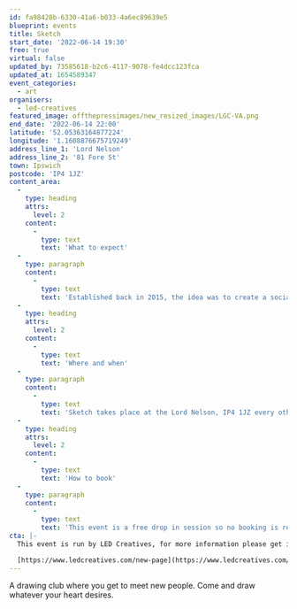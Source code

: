 ```yaml
---
id: fa98428b-6330-41a6-b033-4a6ec89639e5
blueprint: events
title: Sketch
start_date: '2022-06-14 19:30'
free: true
virtual: false
updated_by: 73585618-b2c6-4117-9078-fe4dcc123fca
updated_at: 1654589347
event_categories:
  - art
organisers:
  - led-creatives
featured_image: offthepressimages/new_resized_images/LGC-VA.png
end_date: '2022-06-14 22:00'
latitude: '52.05363164877224'
longitude: '1.1608876675719249'
address_line_1: 'Lord Nelson'
address_line_2: '81 Fore St'
town: Ipswich
postcode: 'IP4 1JZ'
content_area:
  -
    type: heading
    attrs:
      level: 2
    content:
      -
        type: text
        text: 'What to expect'
  -
    type: paragraph
    content:
      -
        type: text
        text: 'Established back in 2015, the idea was to create a social space for anyone with an interest in art to come together and meet like-minded people. Sketch has become a regular meet-up for many individuals - whether you’re completely new to drawing, or have been sketching all of your life, you’re always welcome. Oh, and it’s free!'
  -
    type: heading
    attrs:
      level: 2
    content:
      -
        type: text
        text: 'Where and when'
  -
    type: paragraph
    content:
      -
        type: text
        text: 'Sketch takes place at the Lord Nelson, IP4 1JZ every other Tuesday at 7:30pm. '
  -
    type: heading
    attrs:
      level: 2
    content:
      -
        type: text
        text: 'How to book'
  -
    type: paragraph
    content:
      -
        type: text
        text: 'This event is a free drop in session so no booking is required.'
cta: |-
  This event is run by LED Creatives, for more information please get in touch via:

  [https://www.ledcreatives.com/new-page](https://www.ledcreatives.com/new-page)
---
```

A drawing club where you get to meet new people. Come and draw whatever your heart desires.